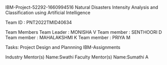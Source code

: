IBM-Project-52292-1660994516
Natural Disasters Intensity Analysis and Classification using Artificial Intelligence

Team ID : PNT2022TMID40634

Team Members
Team Leader : MONISHA V
Team member : SENTHOORI D
Team member : MAHALAKSHMI K
Team member : PRIYA M

Tasks:
Project Design and Plannning
IBM-Assignments

Industry Mentor(s) Name:Swathi
Faculty Mentor(s) Name:Sumathi A
